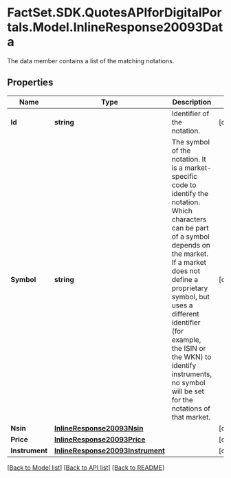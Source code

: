 # FactSet.SDK.QuotesAPIforDigitalPortals.Model.InlineResponse20093Data
The data member contains a list of the matching notations.

## Properties

Name | Type | Description | Notes
------------ | ------------- | ------------- | -------------
**Id** | **string** | Identifier of the notation. | [optional] 
**Symbol** | **string** | The symbol of the notation. It is a market-specific code to identify the notation. Which characters can be part of a symbol depends on the market. If a market does not define a proprietary symbol, but uses a different identifier (for example, the ISIN or the WKN) to identify instruments, no symbol will be set for the notations of that market. | [optional] 
**Nsin** | [**InlineResponse20093Nsin**](InlineResponse20093Nsin.md) |  | [optional] 
**Price** | [**InlineResponse20093Price**](InlineResponse20093Price.md) |  | [optional] 
**Instrument** | [**InlineResponse20093Instrument**](InlineResponse20093Instrument.md) |  | [optional] 

[[Back to Model list]](../README.md#documentation-for-models) [[Back to API list]](../README.md#documentation-for-api-endpoints) [[Back to README]](../README.md)

